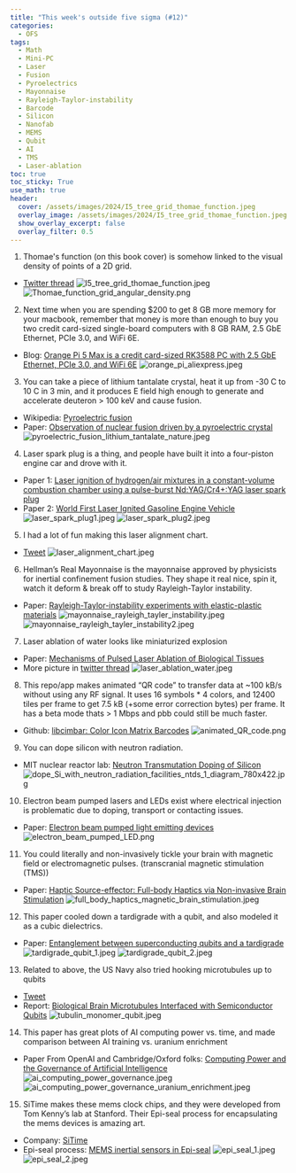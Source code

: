 ```yaml
---
title: "This week's outside five sigma (#12)"
categories:
  - OFS
tags:
  - Math
  - Mini-PC
  - Laser
  - Fusion
  - Pyroelectrics
  - Mayonnaise
  - Rayleigh-Taylor-instability
  - Barcode
  - Silicon
  - Nanofab
  - MEMS
  - Qubit
  - AI
  - TMS
  - Laser-ablation
toc: true
toc_sticky: True
use_math: true
header:
  cover: /assets/images/2024/I5_tree_grid_thomae_function.jpeg
  overlay_image: /assets/images/2024/I5_tree_grid_thomae_function.jpeg
  show_overlay_excerpt: false
  overlay_filter: 0.5
---
```


1. Thomae's function (on this book cover) is somehow linked to the visual density of points of a 2D grid.
- [Twitter thread](https://x.com/jwt0625/status/1831694447870144747)
![I5_tree_grid_thomae_function.jpeg](/assets/images/2024/I5_tree_grid_thomae_function.jpeg)
![Thomae_function_grid_angular_density.png](/assets/images/2024/Thomae_function_grid_angular_density.png)


2. Next time when you are spending $200 to get 8 GB more memory for your macbook, remember that money is more than enough to buy you two credit card-sized single-board computers with 8 GB RAM, 2.5 GbE Ethernet, PCIe 3.0, and WiFi 6E.
- Blog: [Orange Pi 5 Max is a credit card-sized RK3588 PC with 2.5 GbE Ethernet, PCIe 3.0, and WiFi 6E](https://liliputing.com/orange-pi-5-max-is-a-credit-card-sized-rk3588-pc-with-2-5-gbe-ethernet-pcie-3-0-and-wifi-6e/)
![orange_pi_aliexpress.jpeg](/assets/images/2024/orange_pi_aliexpress.jpeg)


3. You can take a piece of lithium tantalate crystal, heat it up from -30 C to 10 C in 3 min, and it produces E field high enough to generate and accelerate deuteron > 100 keV and cause fusion.
- Wikipedia: [Pyroelectric fusion](https://en.wikipedia.org/wiki/Pyroelectric_fusion)
- Paper: [Observation of nuclear fusion driven by a pyroelectric crystal](https://www.nature.com/articles/nature03575)
![pyroelectric_fusion_lithium_tantalate_nature.jpeg](/assets/images/2024/pyroelectric_fusion_lithium_tantalate_nature.jpeg)


4. Laser spark plug is a thing, and people have built it into a four-piston engine car and drove with it.
- Paper 1: [Laser ignition of hydrogen/air mixtures in a constant-volume combustion chamber using a pulse-burst Nd:YAG/Cr4+:YAG laser spark plug](https://opg.optica.org/oe/viewmedia.cfm?uri=oe-32-17-30344&html=true)
- Paper 2: [World First Laser Ignited Gasoline Engine Vehicle](https://www.technologytoday.us/columnPDF/LIC3-1_Taira.pdf)
![laser_spark_plug1.jpeg](/assets/images/2024/laser_spark_plug1.jpeg)
![laser_spark_plug2.jpeg](/assets/images/2024/laser_spark_plug2.jpeg)


5. I had a lot of fun making this laser alignment chart.
- [Tweet](https://x.com/jwt0625/status/1829379139104800846)
![laser_alignment_chart.jpeg](/assets/images/2024/laser_alignment_chart.jpeg)

6. Hellman’s Real Mayonnaise is the mayonnaise approved by physicists for inertial confinement fusion studies. They shape it real nice, spin it, watch it deform & break off to study Rayleigh-Taylor instability.
- Paper: [Rayleigh-Taylor-instability experiments with elastic-plastic materials](https://journals.aps.org/pre/abstract/10.1103/PhysRevE.99.053104)
![mayonnaise_rayleigh_tayler_instability.jpeg](/assets/images/2024/mayonnaise_rayleigh_tayler_instability.jpeg)
![mayonnaise_rayleigh_tayler_instability2.jpeg](/assets/images/2024/mayonnaise_rayleigh_tayler_instability2.jpeg)


7. Laser ablation of water looks like miniaturized explosion
- Paper: [Mechanisms of Pulsed Laser Ablation of Biological Tissues](https://pubs.acs.org/doi/full/10.1021/cr010379n)
- More picture in [twitter thread](https://x.com/jwt0625/status/1832213671130656884)
![laser_ablation_water.jpeg](/assets/images/2024/laser_ablation_water.jpeg)


8. This repo/app makes animated “QR code” to transfer data at ~100 kB/s without using any RF signal. It uses 16 symbols * 4 colors, and 12400 tiles per frame to get 7.5 kB (+some error correction bytes) per frame. It has a beta mode thats > 1 Mbps and pbb could still be much faster.
- Github: [libcimbar: Color Icon Matrix Barcodes](https://github.com/sz3/libcimbar)
![animated_QR_code.png](/assets/images/2024/animated_QR_code.png)


9. You can dope silicon with neutron radiation.
- MIT nuclear reactor lab: [Neutron Transmutation Doping of Silicon](https://nrl.mit.edu/facilities/ntds)
![dope_Si_with_neutron_radiation_facilities_ntds_1_diagram_780x422.jpg](/assets/images/2024/dope_Si_with_neutron_radiation_facilities_ntds_1_diagram_780x422.jpg)


10. Electron beam pumped lasers and LEDs exist where electrical injection is problematic due to doping, transport or contacting issues.
- Paper: [Electron beam pumped light emitting devices](https://iopscience.iop.org/article/10.1088/1361-6463/ac6237)
![electron_beam_pumped_LED.png](/assets/images/2024/electron_beam_pumped_LED.png)


11. You could literally and non-invasively tickle your brain with magnetic field or electromagnetic pulses. (transcranial magnetic stimulation (TMS))
- Paper: [Haptic Source-effector: Full-body Haptics via Non-invasive Brain Stimulation](https://lab.plopes.org/published/2024-CHI-HapticSourceEffector.pdf)
![full_body_haptics_magnetic_brain_stimulation.jpeg](/assets/images/2024/full_body_haptics_magnetic_brain_stimulation.jpeg)


12. This paper cooled down a tardigrade with a qubit, and also modeled it as a cubic dielectrics.
- Paper: [Entanglement between superconducting qubits and a tardigrade](https://arxiv.org/abs/2112.07978)
![tardigrade_qubit_1.jpeg](/assets/images/2024/tardigrade_qubit_1.jpeg)
![tardigrade_qubit_2.jpeg](/assets/images/2024/tardigrade_qubit_2.jpeg)

13. Related to above, the US Navy also tried hooking microtubules up to qubits
- [Tweet](https://x.com/APOideas/status/1804460858321318039)
- Report: [Biological Brain Microtubules Interfaced with Semiconductor Qubits](https://apps.dtic.mil/sti/pdfs/AD1175159.pdf)
![tubulin_monomer_qubit.jpeg](/assets/images/2024/tubulin_monomer_qubit.jpeg)


14. This paper has great plots of AI computing power vs. time, and made comparison between AI training vs. uranium enrichment
- Paper From OpenAI and Cambridge/Oxford folks: [Computing Power and the Governance of Artificial Intelligence](https://arxiv.org/abs/2402.08797)
![ai_computing_power_governance.jpeg](/assets/images/2024/ai_computing_power_governance.jpeg)
![ai_computing_power_governance_uranium_enrichment.jpeg](/assets/images/2024/ai_computing_power_governance_uranium_enrichment.jpeg)


15. SiTime makes these mems clock chips, and they were developed from Tom Kenny’s lab at Stanford. Their Epi-seal process for encapsulating the mems devices is amazing art.
- Company: [SiTime](https://www.sitime.com/products)
- Epi-seal process: [MEMS inertial sensors in Epi-seal](http://micromachine.stanford.edu/?p=projects&id=28)
![epi_seal_1.jpeg](/assets/images/2024/epi_seal_1.jpeg)
![epi_seal_2.jpeg](/assets/images/2024/epi_seal_2.jpeg)

